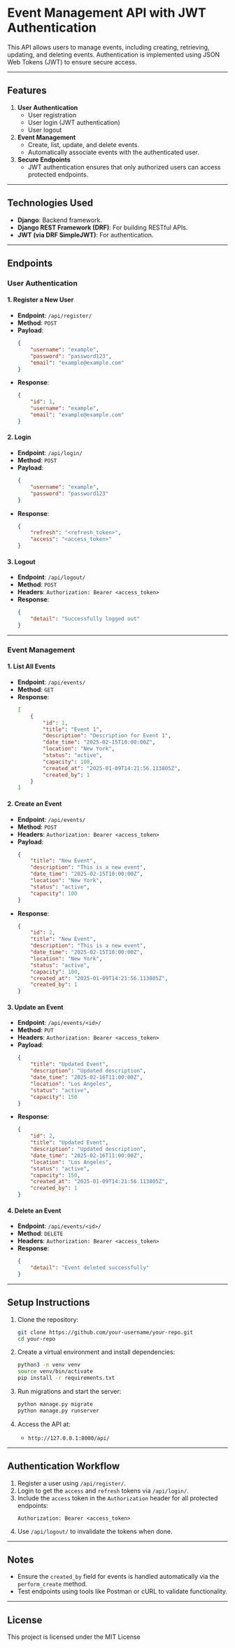 # Event Management API with JWT Authentication

This API allows users to manage events, including creating, retrieving, updating, and deleting events. Authentication is implemented using JSON Web Tokens (JWT) to ensure secure access.

---

## Features

1. **User Authentication**
   - User registration
   - User login (JWT authentication)
   - User logout
2. **Event Management**
   - Create, list, update, and delete events.
   - Automatically associate events with the authenticated user.
3. **Secure Endpoints**
   - JWT authentication ensures that only authorized users can access protected endpoints.

---

## Technologies Used

- **Django**: Backend framework.
- **Django REST Framework (DRF)**: For building RESTful APIs.
- **JWT (via DRF SimpleJWT)**: For authentication.

---

## Endpoints

### User Authentication

#### 1. **Register a New User**

- **Endpoint**: `/api/register/`
- **Method**: `POST`
- **Payload**:
  ```json
  {
      "username": "example",
      "password": "password123",
      "email": "example@example.com"
  }
  ```
- **Response**:
  ```json
  {
      "id": 1,
      "username": "example",
      "email": "example@example.com"
  }
  ```

#### 2. **Login**

- **Endpoint**: `/api/login/`
- **Method**: `POST`
- **Payload**:
  ```json
  {
      "username": "example",
      "password": "password123"
  }
  ```
- **Response**:
  ```json
  {
      "refresh": "<refresh_token>",
      "access": "<access_token>"
  }
  ```

#### 3. **Logout**

- **Endpoint**: `/api/logout/`
- **Method**: `POST`
- **Headers**: `Authorization: Bearer <access_token>`
- **Response**:
  ```json
  {
      "detail": "Successfully logged out"
  }
  ```

---

### Event Management

#### 1. **List All Events**

- **Endpoint**: `/api/events/`
- **Method**: `GET`
- **Response**:
  ```json
  [
      {
          "id": 1,
          "title": "Event 1",
          "description": "Description for Event 1",
          "date_time": "2025-02-15T10:00:00Z",
          "location": "New York",
          "status": "active",
          "capacity": 100,
          "created_at": "2025-01-09T14:21:56.113805Z",
          "created_by": 1
      }
  ]
  ```

#### 2. **Create an Event**

- **Endpoint**: `/api/events/`
- **Method**: `POST`
- **Headers**: `Authorization: Bearer <access_token>`
- **Payload**:
  ```json
  {
      "title": "New Event",
      "description": "This is a new event",
      "date_time": "2025-02-15T10:00:00Z",
      "location": "New York",
      "status": "active",
      "capacity": 100
  }
  ```
- **Response**:
  ```json
  {
      "id": 2,
      "title": "New Event",
      "description": "This is a new event",
      "date_time": "2025-02-15T10:00:00Z",
      "location": "New York",
      "status": "active",
      "capacity": 100,
      "created_at": "2025-01-09T14:21:56.113805Z",
      "created_by": 1
  }
  ```

#### 3. **Update an Event**

- **Endpoint**: `/api/events/<id>/`
- **Method**: `PUT`
- **Headers**: `Authorization: Bearer <access_token>`
- **Payload**:
  ```json
  {
      "title": "Updated Event",
      "description": "Updated description",
      "date_time": "2025-02-16T11:00:00Z",
      "location": "Los Angeles",
      "status": "active",
      "capacity": 150
  }
  ```
- **Response**:
  ```json
  {
      "id": 2,
      "title": "Updated Event",
      "description": "Updated description",
      "date_time": "2025-02-16T11:00:00Z",
      "location": "Los Angeles",
      "status": "active",
      "capacity": 150,
      "created_at": "2025-01-09T14:21:56.113805Z",
      "created_by": 1
  }
  ```

#### 4. **Delete an Event**

- **Endpoint**: `/api/events/<id>/`
- **Method**: `DELETE`
- **Headers**: `Authorization: Bearer <access_token>`
- **Response**:
  ```json
  {
      "detail": "Event deleted successfully"
  }
  ```

---

## Setup Instructions

1. Clone the repository:

   ```bash
   git clone https://github.com/your-username/your-repo.git
   cd your-repo
   ```

2. Create a virtual environment and install dependencies:

   ```bash
   python3 -m venv venv
   source venv/bin/activate
   pip install -r requirements.txt
   ```

3. Run migrations and start the server:

   ```bash
   python manage.py migrate
   python manage.py runserver
   ```

4. Access the API at:

   - `http://127.0.0.1:8000/api/`

---

## Authentication Workflow

1. Register a user using `/api/register/`.
2. Login to get the `access` and `refresh` tokens via `/api/login/`.
3. Include the `access` token in the `Authorization` header for all protected endpoints:
   ```
   Authorization: Bearer <access_token>
   ```
4. Use `/api/logout/` to invalidate the tokens when done.

---

## Notes

- Ensure the `created_by` field for events is handled automatically via the `perform_create` method.
- Test endpoints using tools like Postman or cURL to validate functionality.

---

## License

This project is licensed under the MIT License
